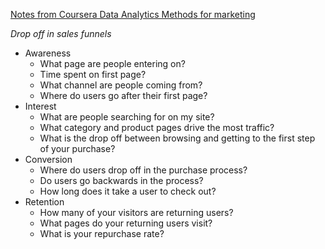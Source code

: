 [Notes from Coursera Data Analytics Methods for marketing](https://www.coursera.org/learn/data-analytics-methods-for-marketing/lecture/sy5Dh/dropoff-in-sales-funnels)

*Drop off in sales funnels*

- Awareness
  - What page are people entering on?
  - Time spent on first page?
  - What channel are people coming from?
  - Where do users go after their first page?
- Interest
  - What are people searching for on my site?
  - What category and product pages drive the most traffic? 
  - What is the drop off between browsing and getting to the first step of your purchase?
- Conversion
  - Where do users drop off in the purchase process?
  - Do users go backwards in the process?
  - How long does it take a user to check out?
- Retention
  - How many of your visitors are returning users?
  - What pages do your returning users visit?
  - What is your repurchase rate?
 

